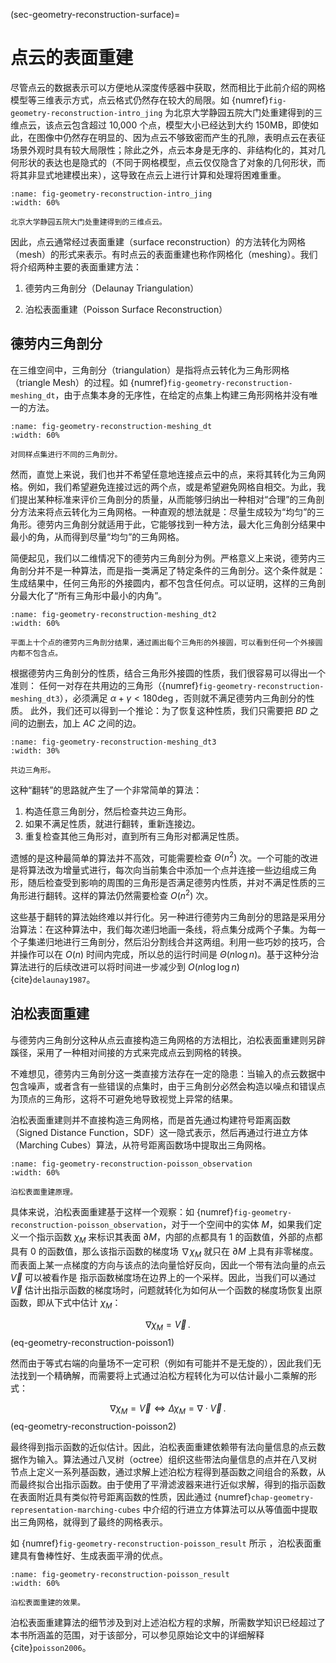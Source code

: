 (sec-geometry-reconstruction-surface)=
# 点云的表面重建

尽管点云的数据表示可以方便地从深度传感器中获取，然而相比于此前介绍的网格模型等三维表示方式，点云格式仍然存在较大的局限。如 {numref}`fig-geometry-reconstruction-intro_jing` 为北京大学静园五院大门处重建得到的三维点云，该点云包含超过 10,000 个点，模型大小已经达到大约 150MB，即使如此，在图像中仍然存在明显的、因为点云不够致密而产生的孔隙，表明点云在表征场景外观时具有较大局限性；除此之外，点云本身是无序的、非结构化的，其对几何形状的表达也是隐式的（不同于网格模型，点云仅仅隐含了对象的几何形状，而将其非显式地建模出来），这导致在点云上进行计算和处理将困难重重。

```{figure} fig/JingGate.png
:name: fig-geometry-reconstruction-intro_jing
:width: 60%

北京大学静园五院大门处重建得到的三维点云。
```

因此，点云通常经过表面重建（surface reconstruction）的方法转化为网格（mesh）的形式来表示。有时点云的表面重建也称作网格化（meshing）。我们将介绍两种主要的表面重建方法：

1. 德劳内三角剖分（Delaunay Triangulation）

2. 泊松表面重建（Poisson Surface Reconstruction）


## 德劳内三角剖分

在三维空间中，三角剖分（triangulation）是指将点云转化为三角形网格（triangle Mesh）的过程。如 {numref}`fig-geometry-reconstruction-meshing_dt`，由于点集本身的无序性，在给定的点集上构建三角形网格并没有唯一的方法。

```{figure} fig/delaunay-1.png
:name: fig-geometry-reconstruction-meshing_dt
:width: 60%

对同样点集进行不同的三角剖分。
```

然而，直觉上来说，我们也并不希望任意地连接点云中的点，来将其转化为三角网格。例如，我们希望避免连接过远的两个点，或是希望避免网格自相交。为此，我们提出某种标准来评价三角剖分的质量，从而能够归纳出一种相对“合理”的三角剖分方法来将点云转化为三角网格。一种直观的想法就是：尽量生成较为“均匀”的三角形。德劳内三角剖分就适用于此，它能够找到一种方法，最大化三角剖分结果中最小的角，从而得到尽量“均匀”的三角网格。

简便起见，我们以二维情况下的德劳内三角剖分为例。严格意义上来说，德劳内三角剖分并不是一种算法，而是指一类满足了特定条件的三角剖分。这个条件就是：生成结果中，任何三角形的外接圆内，都不包含任何点。可以证明，这样的三角剖分最大化了“所有三角形中最小的内角”。

```{figure} fig/delaunay-2.png
:name: fig-geometry-reconstruction-meshing_dt2
:width: 60%

平面上十个点的德劳内三角剖分结果，通过画出每个三角形的外接圆，可以看到任何一个外接圆内都不包含点。
```

根据德劳内三角剖分的性质，结合三角形外接圆的性质，我们很容易可以得出一个准则：
任何一对存在共用边的三角形（{numref}`fig-geometry-reconstruction-meshing_dt3`），必须满足 $\alpha+\gamma<180\deg$，否则就不满足德劳内三角剖分的性质。
此外，我们还可以得到一个推论：为了恢复这种性质，我们只需要把 $BD$ 之间的边删去，加上 $AC$ 之间的边。

```{figure} fig/delaunay-3.png
:name: fig-geometry-reconstruction-meshing_dt3
:width: 30%

共边三角形。
```

这种“翻转”的思路就产生了一个非常简单的算法：

1. 构造任意三角剖分，然后检查共边三角形。
2. 如果不满足性质，就进行翻转，重新连接边。
3. 重复检查其他三角形对，直到所有三角形对都满足性质。

遗憾的是这种最简单的算法并不高效，可能需要检查 $\Theta(n^2)$ 次。一个可能的改进是将算法改为增量式进行，每次向当前集合中添加一个点并连接一些边组成三角形，随后检查受到影响的周围的三角形是否满足德劳内性质，并对不满足性质的三角形进行翻转。这样的算法仍然需要检查 $O(n^2)$ 次。

这些基于翻转的算法始终难以并行化。另一种进行德劳内三角剖分的思路是采用分治算法：在这种算法中，我们每次递归地画一条线，将点集分成两个子集。为每一个子集递归地进行三角剖分，然后沿分割线合并这两组。利用一些巧妙的技巧，合并操作可以在 $O(n)$ 时间内完成，所以总的运行时间是 $\Theta(n\log n)$。基于这种分治算法进行的后续改进可以将时间进一步减少到 $O(n\log\log n)$ {cite}`delaunay1987`。


## 泊松表面重建

与德劳内三角剖分这种从点云直接构造三角网格的方法相比，泊松表面重建则另辟蹊径，采用了一种相对间接的方式来完成点云到网格的转换。

不难想见，德劳内三角剖分这一类直接方法存在一定的隐患：当输入的点云数据中包含噪声，或者含有一些错误的点集时，由于三角剖分必然会构造以噪点和错误点为顶点的三角形，这将不可避免地导致视觉上异常的结果。

泊松表面重建则并不直接构造三角网格，而是首先通过构建符号距离函数（Signed Distance Function，SDF）这一隐式表示，然后再通过行进立方体（Marching Cubes）算法，从符号距离函数场中提取出三角网格。

```{figure} fig/poisson-1.png
:name: fig-geometry-reconstruction-poisson_observation
:width: 60%

泊松表面重建原理。
```

具体来说，泊松表面重建基于这样一个观察：如 {numref}`fig-geometry-reconstruction-poisson_observation`，对于一个空间中的实体 $M$，如果我们定义一个指示函数 $\chi_M$ 来标识其表面 $\partial M$，内部的点都具有 $1$ 的函数值，外部的点都具有 $0$ 的函数值，那么该指示函数的梯度场 $\nabla \chi_M$ 就只在 $\partial M$ 上具有非零梯度。而表面上某一点梯度的方向与该点的法向量恰好反向，因此一个带有法向量的点云 $\vec V$ 可以被看作是 指示函数梯度场在边界上的一个采样。因此，当我们可以通过 $\vec V$ 估计出指示函数的梯度场时，问题就转化为如何从一个函数的梯度场恢复出原函数，即从下式中估计 $\chi_M$：

$$
\nabla\chi_M = \vec V\,.
$$ (eq-geometry-reconstruction-poisson1)

然而由于等式右端的向量场不一定可积（例如有可能并不是无旋的），因此我们无法找到一个精确解，而需要将上式通过泊松方程转化为可以估计最小二乘解的形式：

$$
\nabla\chi_M = \vec V \Leftrightarrow \Delta\chi_M = \nabla\cdot\vec V\,.
$$ (eq-geometry-reconstruction-poisson2)

最终得到指示函数的近似估计。因此，泊松表面重建依赖带有法向量信息的点云数据作为输入。算法通过八叉树（octree）组织这些带法向量信息的点并在八叉树节点上定义一系列基函数，通过求解上述泊松方程得到基函数之间组合的系数，从而最终拟合出指示函数。由于使用了平滑滤波器来进行近似求解，得到的指示函数在表面附近具有类似符号距离函数的性质，因此通过 {numref}`chap-geometry-representation-marching-cubes` 中介绍的行进立方体算法可以从等值面中提取出三角网格，就得到了最终的网格表示。

如 {numref}`fig-geometry-reconstruction-poisson_result` 所示 ，泊松表面重建具有鲁棒性好、生成表面平滑的优点。

```{figure} fig/poisson-2.png
:name: fig-geometry-reconstruction-poisson_result
:width: 60%

泊松表面重建的效果。
```

泊松表面重建算法的细节涉及到对上述泊松方程的求解，所需数学知识已经超过了本书所涵盖的范围，对于该部分，可以参见原始论文中的详细解释 {cite}`poisson2006`。



